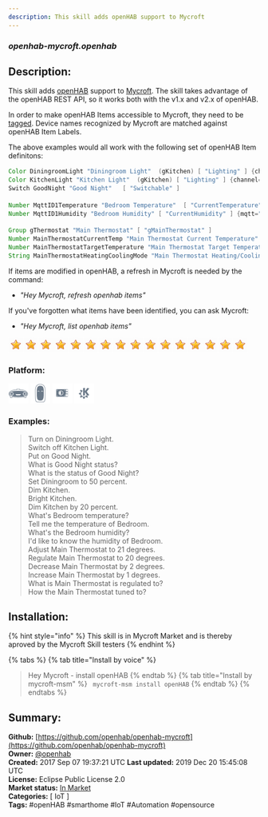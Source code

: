 ```yaml
---
description: This skill adds openHAB support to Mycroft
---
```


### _openhab-mycroft.openhab_  
## Description:  
This skill adds [openHAB](http://www.openhab.org/) support to [Mycroft](https://mycroft.ai).
The skill takes advantage of the openHAB REST API, so it works both with the v1.x and v2.x of openHAB.

In order to make openHAB Items accessible to Mycroft, they need to be [tagged](https://www.openhab.org/addons/integrations/homekit/).
Device names recognized by Mycroft are matched against openHAB Item Labels.

The above examples would all work with the following set of openHAB Item definitons:

```java
Color DiningroomLight "Diningroom Light"  (gKitchen) [ "Lighting" ] {channel="hue:0200:1:bloom1:color"}
Color KitchenLight "Kitchen Light"  (gKitchen) [ "Lighting" ] {channel="hue:0200:1:bloom1:color"}
Switch GoodNight "Good Night"	[ "Switchable" ]

Number MqttID1Temperature "Bedroom Temperature"  [ "CurrentTemperature" ] {mqtt="<[mosquitto:mysensors/SI/1/1/1/0/0:state:default]"}
Number MqttID1Humidity "Bedroom Humidity" [ "CurrentHumidity" ] {mqtt="<[mosquitto:mysensors/SI/1/0/1/0/1:state:default]"}

Group gThermostat "Main Thermostat" [ "gMainThermostat" ]
Number MainThermostatCurrentTemp "Main Thermostat Current Temperature" (gMainThermostat) [ "CurrentTemperature" ]
Number MainThermostatTargetTemperature "Main Thermostat Target Temperature" (gMainThermostat) [ "TargetTemperature" ]
String MainThermostatHeatingCoolingMode "Main Thermostat Heating/Cooling Mode" (gMainThermostat) [ "homekit:HeatingCoolingMode" ]
```

If items are modified in openHAB, a refresh in Mycroft is needed by the command:

- *"Hey Mycroft, refresh openhab items"*

If you've forgotten what items have been identified, you can ask Mycroft:
- *"Hey Mycroft, list openhab items"*  
  
![](../.gitbook/assets/star.png)![](../.gitbook/assets/star.png)![](../.gitbook/assets/star.png)![](../.gitbook/assets/star.png)![](../.gitbook/assets/star.png)![](../.gitbook/assets/star.png)![](../.gitbook/assets/star.png)![](../.gitbook/assets/star.png)![](../.gitbook/assets/star.png)![](../.gitbook/assets/star.png)![](../.gitbook/assets/star.png)![](../.gitbook/assets/star.png)![](../.gitbook/assets/star.png)![](../.gitbook/assets/star.png)![](../.gitbook/assets/star.png)![](../.gitbook/assets/star.png)  
  
### Platform:  
 ![Mark I](../.gitbook/assets/mark-1-icon.png)  ![Mark II](../.gitbook/assets/mark-2-icon.png)  ![Picroft](../.gitbook/assets/picroft-icon.png)  ![plasmoid](../.gitbook/assets/kde.png)   
### Examples:  
> Turn on Diningroom Light.  
> Switch off Kitchen Light.  
> Put on Good Night.  
> What is Good Night status?  
> What is the status of Good Night?  
> Set Diningroom to 50 percent.  
> Dim Kitchen.  
> Bright Kitchen.  
> Dim Kitchen by 20 percent.  
> What's Bedroom temperature?  
> Tell me the temperature of Bedroom.  
> What's the Bedroom humidity?  
> I'd like to know the humidity of Bedroom.  
> Adjust Main Thermostat to 21 degrees.  
> Regulate Main Thermostat to 20 degrees.  
> Decrease Main Thermostat by 2 degrees.  
> Increase Main Thermostat by 1 degrees.  
> What is Main Thermostat is regulated to?  
> How the Main Thermostat tuned to?  
  
## Installation:  
{% hint style="info" %}
This skill is in Mycroft Market and is thereby aproved by the Mycroft Skill testers
{% endhint %}
    
{% tabs %}
{% tab title="Install by voice" %}
> Hey Mycroft - install openHAB
{% endtab %}
  {% tab title="Install by mycroft-msm" %}
``` mycroft-msm install openHAB```
{% endtab %}
  {% endtabs %}
    
## Summary:  
**Github:** [https://github.com/openhab/openhab-mycroft](https://github.com/openhab/openhab-mycroft)  
**Owner:** [@openhab](https://github.com/openhab)  
**Created:** 2017 Sep 07 19:37:21 UTC  **Last updated:** 2019 Dec 20 15:45:08 UTC  
**License:** Eclipse Public License 2.0  
**Market status:** [In Market](https://market.mycroft.ai/skill/openhab-skill)  
**Categories:** [ IoT ]   
**Tags:** \#openHAB \#smarthome \#IoT \#Automation \#opensource   

